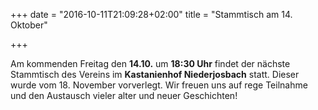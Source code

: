 +++
date = "2016-10-11T21:09:28+02:00"
title = "Stammtisch am 14. Oktober"

+++

Am kommenden Freitag den **14.10.** um **18:30 Uhr** findet der nächste Stammtisch des Vereins im **Kastanienhof Niederjosbach** statt. Dieser wurde vom 18. November vorverlegt. Wir freuen uns auf rege Teilnahme und den Austausch vieler alter und neuer Geschichten!
